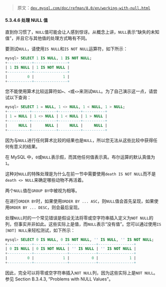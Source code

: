> 原文：[`dev.mysql.com/doc/refman/8.0/en/working-with-null.html`](https://dev.mysql.com/doc/refman/8.0/en/working-with-null.html)

#### 5.3.4.6 处理 NULL 值

直到你习惯了，`NULL`值可能会让人感到惊讶。从概念上讲，`NULL`表示“缺失的未知值”，并且它与其他值的处理方式略有不同。

要测试`NULL`，请使用`IS NULL`和`IS NOT NULL`运算符，如下所示：

```sql
mysql> SELECT 1 IS NULL, 1 IS NOT NULL;
+-----------+---------------+
| 1 IS NULL | 1 IS NOT NULL |
+-----------+---------------+
|         0 |             1 |
+-----------+---------------+
```

您不能使用算术比较运算符如`=`、`<`或`<>`来测试`NULL`。为了自己演示这一点，请尝试以下查询：

```sql
mysql> SELECT 1 = NULL, 1 <> NULL, 1 < NULL, 1 > NULL;
+----------+-----------+----------+----------+
| 1 = NULL | 1 <> NULL | 1 < NULL | 1 > NULL |
+----------+-----------+----------+----------+
|     NULL |      NULL |     NULL |     NULL |
+----------+-----------+----------+----------+
```

因为与`NULL`进行任何算术比较的结果也是`NULL`，所以您无法从这些比较中获得任何有意义的结果。

在 MySQL 中，`0`或`NULL`表示假，而其他任何值表示真。布尔运算的默认真值为`1`。

这种对`NULL`的特殊处理是为什么在前一节中需要使用`death IS NOT NULL`而不是`death <> NULL`来确定哪些动物不再活着。

两个`NULL`值在`GROUP BY`中被视为相等。

在进行`ORDER BY`时，如果使用`ORDER BY ... ASC`，则`NULL`值会首先呈现，如果使用`ORDER BY ... DESC`，则会最后呈现。

处理`NULL`时的一个常见错误是假设无法将零或空字符串插入定义为`NOT NULL`的列，但事实并非如此。这些实际上是值，而`NULL`表示“没有值”。您可以通过使用`IS [NOT] NULL`来轻松测试，如下所示：

```sql
mysql> SELECT 0 IS NULL, 0 IS NOT NULL, '' IS NULL, '' IS NOT NULL;
+-----------+---------------+------------+----------------+
| 0 IS NULL | 0 IS NOT NULL | '' IS NULL | '' IS NOT NULL |
+-----------+---------------+------------+----------------+
|         0 |             1 |          0 |              1 |
+-----------+---------------+------------+----------------+
```

因此，完全可以将零或空字符串插入`NOT NULL`列，因为这些实际上是`NOT NULL`。参见 Section B.3.4.3, “Problems with NULL Values”。
